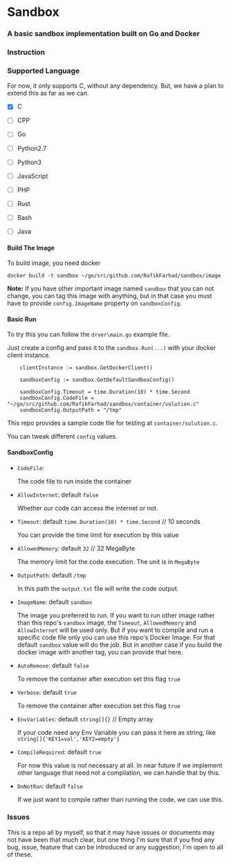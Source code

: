 # Sandbox

### A basic sandbox implementation built on Go and Docker

### Instruction

### Supported Language

For now, it only supports C, without any dependency. But, we have a plan to extend this as far as we can.

- [x] C 
- [ ] CPP 
- [ ] Go
- [ ] Python2.7 
- [ ] Python3 
- [ ] JavaScript 
- [ ] PHP
- [ ] Rust
- [ ] Bash
- [ ] Java


#### Build The Image

To build image, you need docker

    docker build -t sandbox ~/go/src/github.com/RafikFarhad/sandbox/image

**Note:** If you have other important image named `sandbox` that you can not change, you can tag this image with anything, 
but in that case you must have to provide `config.ImageName` property on `sandboxConfig`.


#### Basic Run

To try this you can follow the `drver\main.go` example file.

Just create a config and pass it to the `sandbox.Run(...)` with your docker client instance.

    	clientInstance := sandbox.GetDockerClient()
    
    	sandboxConfig := sandbox.GetDefaultSandboxConfig()
    
    	sandboxConfig.Timeout = time.Duration(10) * time.Second
    	sandboxConfig.CodeFile = "~/go/src/github.com/RafikFarhad/sandbox/container/solution.c"
    	sandboxConfig.OutputPath = "/tmp"
   
This repo provides a sample code file for testing at `container/solution.c`.

You can tweak different `config` values.

#### SandboxConfig
    
- `CodeFile`:
    
    The code file to run inside the container

- `AllowInternet`: default `false`
    
    Whether our code can access the internet or not.
    
- `Timeout`: default `time.Duration(10) * time.Second` // 10 seconds
    
    You can provide the time limit for execution by this value

- `AllowedMemory`: default `32` // 32 MegaByte
    
    The memory limit for the code execution. The unit is in `MegaByte`
    
- `OutputPath`: default `/tmp`
    
    In this path the `output.txt` file will write the code output.
    
- `ImageName`: default `sandbox`
    
    The image you preferred to run. If you want to run other image rather than this repo's `sandbox` image,
     the `Timeout`, `AllowedMemory` and `AllowInternet` will be used only. But if you want to compile and run a 
     specific code file only you can use this repo's Docker Image. For that default `sandbox` value will do the job.
     But in another case if you build the docker image with another tag, you can provide that here.
    
- `AutoRemove`: default `false`
    
    To remove the container after execution set this flag `true`

- `Verbose`: default `true`
    
    To remove the container after execution set this flag `true`

- `EnvVariables`: default `string[]{}` // Empty array
    
    If your code need any Env Variable you can pass it here as string, like `string[]{'KEY1=val','KEY2=empty'}`

- `CompileRequired`: default `true`
    
    For now this value is not necessary at all. In near future if we implement other language that need not a compilation, we can handle that by this.

- `DoNotRun`: default `false`
    
    If we just want to compile rather than running the code, we can use this.

### Issues

This is a repo all by myself, so that it may have issues or documents may not have been that much clear, but one thing I'm sure
that if you find any bug, issue, feature that can be introduced or any suggestion, I'm open to all of these.


